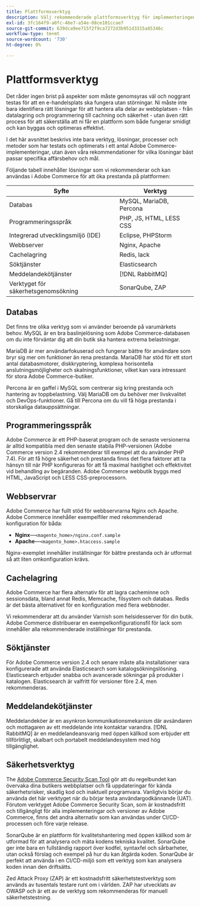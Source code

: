 ```yaml
---
title: Plattformsverktyg
description: Välj rekommenderade plattformsverktyg för implementeringen av Adobe Commerce.
exl-id: 3fc164f9-a0fc-46e7-a54e-08ce101ccae7
source-git-commit: 639dca9ee715f2f9ca7272d3b951d3315a85346c
workflow-type: tm+mt
source-wordcount: '730'
ht-degree: 0%

---
```


# Plattformsverktyg

Det råder ingen brist på aspekter som måste genomsyras väl och noggrant testas för att en e-handelsplats ska fungera utan störningar. Ni måste inte bara identifiera rätt lösningar för att hantera alla delar av webbplatsen - från datalagring och programmering till cachning och säkerhet - utan även rätt process för att säkerställa att ni får en plattform som både fungerar smidigt och kan byggas och optimeras effektivt.

I det här avsnittet beskrivs inte bara verktyg, lösningar, processer och metoder som har testats och optimerats i ett antal Adobe Commerce-implementeringar, utan även våra rekommendationer för vilka lösningar bäst passar specifika affärsbehov och mål.

Följande tabell innehåller lösningar som vi rekommenderar och kan användas i Adobe Commerce för att öka prestanda på plattformen:

| Syfte | Verktyg |
|------------------------------------------|-------------------------|
| Databas | MySQL, MariaDB, Percona |
| Programmeringsspråk | PHP, JS, HTML, LESS CSS |
| Integrerad utvecklingsmiljö (IDE) | Eclipse, PHPStorm |
| Webbserver | Nginx, Apache |
| Cachelagring | Redis, lack |
| Söktjänster | Elasticsearch |
| Meddelandekötjänster | [!DNL RabbitMQ] |
| Verktyget för säkerhetsgenomsökning | SonarQube, ZAP |

## Databas

Det finns tre olika verktyg som vi använder beroende på varumärkets behov. MySQL är en bra baslinjelösning som Adobe Commerce-databasen om du inte förväntar dig att din butik ska hantera extrema belastningar.

MariaDB är mer användarfokuserad och fungerar bättre för användare som bryr sig mer om funktioner än rena prestanda. MariaDB har stöd för ett stort antal databasmotorer, diskkryptering, komplexa horisontella anslutningsmöjligheter och skalningsfunktioner, vilket kan vara intressant för stora Adobe Commerce-butiker.

Percona är en gaffel i MySQL som centrerar sig kring prestanda och hantering av toppbelastning. Välj MariaDB om du behöver mer livskvalitet och DevOps-funktioner. Gå till Percona om du vill få höga prestanda i storskaliga datauppsättningar.

## Programmeringsspråk

Adobe Commerce är ett PHP-baserat program och de senaste versionerna är alltid kompatibla med den senaste stabila PHP-versionen (Adobe Commerce version 2.4 rekommenderar till exempel att du använder PHP 7.4). För att få högre säkerhet och prestanda finns det flera faktorer att ta hänsyn till när PHP konfigureras för att få maximal hastighet och effektivitet vid behandling av begäranden. Adobe Commerce webbutik byggs med HTML, JavaScript och LESS CSS-preprocessorn.

## Webbservrar

Adobe Commerce har fullt stöd för webbservrarna Nginx och Apache. Adobe Commerce innehåller exempelfiler med rekommenderad konfiguration för båda:

- **Nginx**—`<magento_home>/nginx.conf.sample`
- **Apache**—`<magento_home>.htaccess.sample`

Nginx-exemplet innehåller inställningar för bättre prestanda och är utformat så att liten omkonfiguration krävs.

## Cachelagring

Adobe Commerce har flera alternativ för att lagra cacheminne och sessionsdata, bland annat Redis, Memcache, filsystem och databas. Redis är det bästa alternativet för en konfiguration med flera webbnoder.

Vi rekommenderar att du använder Varnish som helsidesserver för din butik. Adobe Commerce distribuerar en exempelkonfigurationsfil för lack som innehåller alla rekommenderade inställningar för prestanda.

## Söktjänster

För Adobe Commerce version 2.4 och senare måste alla installationer vara konfigurerade att använda Elasticsearch som katalogsökningslösning. Elasticsearch erbjuder snabba och avancerade sökningar på produkter i katalogen. Elasticsearch är valfritt för versioner före 2.4, men rekommenderas.

## Meddelandekötjänster

Meddelandeköer är en asynkron kommunikationsmekanism där avsändaren och mottagaren av ett meddelande inte kontaktar varandra. [!DNL RabbitMQ] är en meddelandeansvarig med öppen källkod som erbjuder ett tillförlitligt, skalbart och portabelt meddelandesystem med hög tillgänglighet.

## Säkerhetsverktyg

The [Adobe Commerce Security Scan Tool](https://docs.magento.com/user-guide/magento/security-scan.html) gör att du regelbundet kan övervaka dina butikers webbplatser och få uppdateringar för kända säkerhetsrisker, skadlig kod och inaktuell programvara. Vanligtvis börjar du använda det här verktyget när du börjar testa användargodkännande (UAT). Förutom verktyget Adobe Commerce Security Scan, som är kostnadsfritt och tillgängligt för alla implementeringar och versioner av Adobe Commerce, finns det andra alternativ som kan användas under CI/CD-processen och före varje release.

SonarQube är en plattform för kvalitetshantering med öppen källkod som är utformad för att analysera och mäta kodens tekniska kvalitet. SonarQube ger inte bara en fullständig rapport över kodfel, syntaxfel och sårbarheter, utan också förslag och exempel på hur du kan åtgärda koden. SonarQube är perfekt att använda i en CI/CD-miljö som ett verktyg som kan analysera koden innan den driftsätts.

Zed Attack Proxy (ZAP) är ett kostnadsfritt säkerhetstestverktyg som används av tusentals testare runt om i världen. ZAP har utvecklats av OWASP och är ett av de verktyg som rekommenderas för manuell säkerhetstestning.
